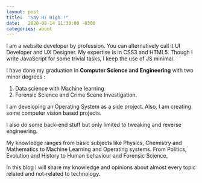 ```yaml
---
layout: post
title:  "Say Hi High !"
date:   2020-08-14 11:30:00 -0300
categories: about
---
```

I am a website developer by profession. You can alternatively call it UI Developer and UX Designer. My expertise is in CSS3 and HTML5. Though I write JavaScript for some trivial tasks, I keep the use of JS minimal.

I have done my graduation in **Computer Science and Engineering** with two minor degrees : 

1. Data science with Machine learning
2. Forensic Science and Crime Scene Investigation.

I am developing an Operating System as a side project. Also, I am creating some computer vision based projects.

I also do some back-end stuff but only limited to tweaking and reverse engineering.

My knowledge ranges from basic subjects like Physics, Chemistry and Mathematics to Machine Learning and Operating systems. From Politics, Evolution and History to Human behaviour and Forensic Science.

In this blog I will share my knowledge and opinions about almost every topic related and not-related to technology.
